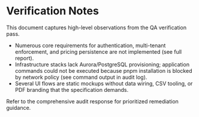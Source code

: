 # Verification Notes

This document captures high-level observations from the QA verification pass.

- Numerous core requirements for authentication, multi-tenant enforcement, and pricing persistence are not implemented (see full report).
- Infrastructure stacks lack Aurora/PostgreSQL provisioning; application commands could not be executed because pnpm installation is blocked by network policy (see command output in audit log).
- Several UI flows are static mockups without data wiring, CSV tooling, or PDF branding that the specification demands.

Refer to the comprehensive audit response for prioritized remediation guidance.
